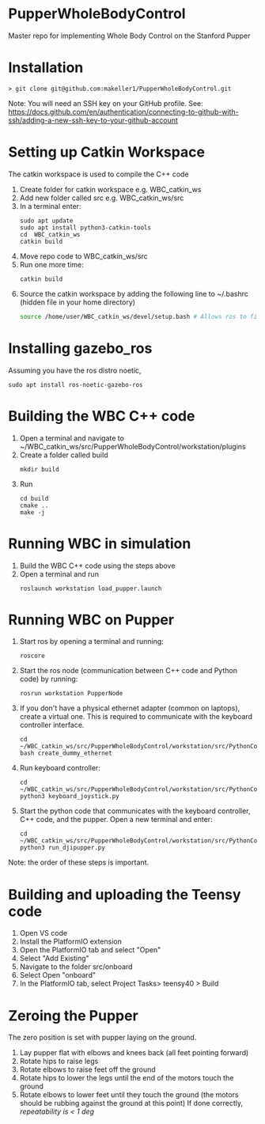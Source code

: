 # PupperWholeBodyControl
Master repo for implementing Whole Body Control on the Stanford Pupper

# Installation
	> git clone git@github.com:makeller1/PupperWholeBodyControl.git

Note: You will need an SSH key on your GitHub profile. See: https://docs.github.com/en/authentication/connecting-to-github-with-ssh/adding-a-new-ssh-key-to-your-github-account

# Setting up Catkin Workspace
The catkin workspace is used to compile the C++ code
1. Create folder for catkin workspace
	e.g. WBC_catkin_ws
3. Add new folder called src
	e.g. WBC_catkin_ws/src
3. In a terminal enter:
	```
	sudo apt update
 	sudo apt install python3-catkin-tools
 	cd  WBC_catkin_ws
 	catkin build
	```
4. Move repo code to  WBC_catkin_ws/src
5. Run one more time:
	```
	catkin build
	```
6. Source the catkin workspace by adding the following line to ~/.bashrc (hidden file in your home directory)
	```bash
	source /home/user/WBC_catkin_ws/devel/setup.bash # Allows ros to find the specific executable inside the package
	```
# Installing gazebo_ros
Assuming you have the ros distro noetic,
```
sudo apt install ros-noetic-gazebo-ros
```
# Building the WBC C++ code
1. Open a terminal and navigate to ~/WBC_catkin_ws/src/PupperWholeBodyControl/workstation/plugins
2. Create a folder called build
	```
	mkdir build
	```
3. Run
	```
	cd build
	cmake ..
	make -j
	```
# Running WBC in simulation
1. Build the WBC C++ code using the steps above
2. Open a terminal and run
	```
	roslaunch workstation load_pupper.launch
	```
# Running WBC on Pupper
1. Start ros by opening a terminal and running:
	```
	roscore
	```
2. Start the ros node (communication between C++ code and Python code) by running:
	```
	rosrun workstation PupperNode
	```
3. If you don't have a physical ethernet adapter (common on laptops), create a virtual one. This is required to communicate with the keyboard controller interface.
	```
	cd ~/WBC_catkin_ws/src/PupperWholeBodyControl/workstation/src/PythonComms
	bash create_dummy_ethernet
	```
4. Run keyboard controller:
	```
	cd ~/WBC_catkin_ws/src/PupperWholeBodyControl/workstation/src/PythonComms/KeyboardController
	python3 keyboard_joystick.py
	```
5. Start the python code that communicates with the keyboard controller, C++ code, and the pupper. Open a new terminal and enter:
	```
	cd ~/WBC_catkin_ws/src/PupperWholeBodyControl/workstation/src/PythonComms
	python3 run_djipupper.py 
	```
Note: the order of these steps is important.

# Building and uploading the Teensy code
1. Open VS code
2. Install the PlatformIO extension
3. Open the PlatformIO tab and select "Open"
4. Select "Add Existing"
5. Navigate to the folder src/onboard
6. Select Open "onboard"
7. In the PlatformIO tab, select Project Tasks> teensy40 > Build 

# Zeroing the Pupper
The zero position is set with pupper laying on the ground. 
1. Lay pupper flat with elbows and knees back (all feet pointing forward)
2. Rotate hips to raise legs
3. Rotate elbows to raise feet off the ground
4. Rotate hips to lower the legs until the end of the motors touch the ground
5. Rotate elbows to lower feet until they touch the ground (the motors should be rubbing against the ground at this point)
If done correctly, *repeatability is < 1 deg*
